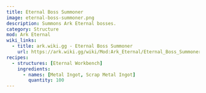 ```yaml
---
title: Eternal Boss Summoner
image: eternal-boss-summoner.png
description: Summons Ark Eternal bosses.
category: Structure
mod: Ark Eternal
wiki_links:
  - title: ark.wiki.gg - Eternal Boss Summoner
    url: https://ark.wiki.gg/wiki/Mod:Ark_Eternal/Eternal_Boss_Summoner
recipes:
  - structures: [Eternal Workbench]
    ingredients:
      - names: [Metal Ingot, Scrap Metal Ingot]
        quantity: 100
---
```


